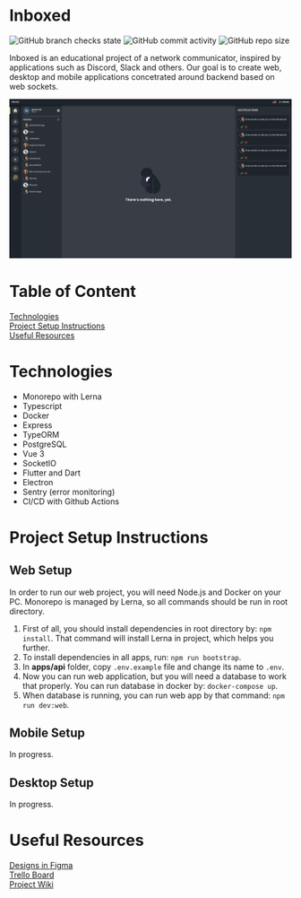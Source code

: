 # Inboxed

![GitHub branch checks state](https://img.shields.io/github/checks-status/gLenczuk/inboxed/master)
![GitHub commit activity](https://img.shields.io/github/commit-activity/w/gLenczuk/inboxed)
![GitHub repo size](https://img.shields.io/github/repo-size/gLenczuk/inboxed)

Inboxed is an educational project of a network communicator, inspired by applications such as Discord, Slack and others. Our goal is to create web, desktop and mobile applications concetrated around backend based on web sockets.

![Inboxed Dashboard](./assets/inboxed-dashboard.png)

# Table of Content

[Technologies](#technologies)<br/>
[Project Setup Instructions](#project-setup-instructions)<br/>
[Useful Resources](#useful-resources)

<a name="technologies"></a>

# Technologies

- Monorepo with Lerna
- Typescript
- Docker
- Express
- TypeORM
- PostgreSQL
- Vue 3
- SocketIO
- Flutter and Dart
- Electron
- Sentry (error monitoring)
- CI/CD with Github Actions

<a name="project-setup-instructions"></a>

# Project Setup Instructions

## Web Setup

In order to run our web project, you will need Node.js and Docker on your PC. Monorepo is managed by Lerna, so all commands should be run in root directory.

1. First of all, you should install dependencies in root directory by: `npm install`. That command will install Lerna in project, which helps you further.
2. To install dependencies in all apps, run: `npm run bootstrap`.
3. In **apps/api** folder, copy `.env.example` file and change its name to `.env`.
4. Now you can run web application, but you will need a database to work that properly. You can run database in docker by: `docker-compose up`.
5. When database is running, you can run web app by that command: `npm run dev:web`.

## Mobile Setup

In progress.

## Desktop Setup

In progress.

<a name="useful-resources"></a>

# Useful Resources

[Designs in Figma](https://www.figma.com/file/T9l3qS4m43YFZwwKQUQtbb/Inboxed?node-id=0%3A1)<br />
[Trello Board](https://trello.com/b/bGXrujai/inboxed)
<br />
[Project Wiki](https://github.com/gLenczuk/inboxed/wiki)

